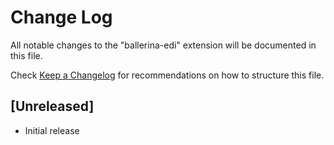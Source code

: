 # Change Log

All notable changes to the "ballerina-edi" extension will be documented in this file.

Check [Keep a Changelog](http://keepachangelog.com/) for recommendations on how to structure this file.

## [Unreleased]

- Initial release